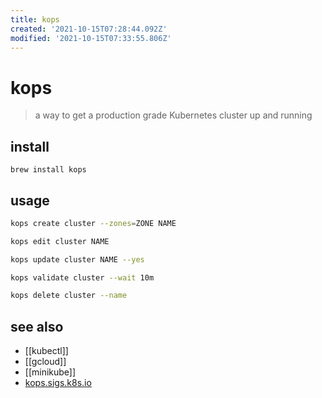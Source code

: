 ```yaml
---
title: kops
created: '2021-10-15T07:28:44.092Z'
modified: '2021-10-15T07:33:55.806Z'
---
```


# kops

> a way to get a production grade Kubernetes cluster up and running

## install

`brew install kops`

## usage

```sh
kops create cluster --zones=ZONE NAME

kops edit cluster NAME

kops update cluster NAME --yes

kops validate cluster --wait 10m

kops delete cluster --name
```

## see also

- [[kubectl]]
- [[gcloud]]
- [[minikube]]
- [kops.sigs.k8s.io](https://kops.sigs.k8s.io/)
